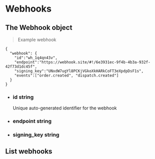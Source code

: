 # Webhooks



## The Webhook object

> Example webhook

```json-doc
{
  "webhook": {
    "id":"wh_1q4qn43v",
    "endpoint":"https://webhook.site/#!/6e3931ec-9f4b-4b3a-932f-42f73d1dc45f",
    "signing_key":"UNxdW7ugYl8PCKjVGkoXkHARkCoFT3eXpdpDsF1s",
    "events":["order.created", "dispatch.created"]
  }
}
```

<ul class="attributes">
	<li>
		<h3><span class="name">id</span> <span class="type">string</span></h3>
		<div class="description">Unique auto-generated identifier for the webhook</div>
	</li>
	<li>
		<h3><span class="name">endpoint</span> <span class="type">string</span></h3>
		<div class="description"><div>
	</li>
	<li>
		<h3><span class="name">signing_key</span> <span class="type number">string</span></h3>
		<div class="description"></div>
	</li>
</ul>

## List webhooks

